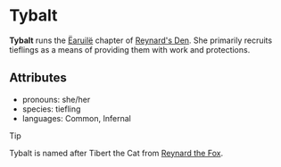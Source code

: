 # Tybalt

**Tybalt** runs the [Ëaruilë](../../ëaruilë) chapter of [Reynard's Den](../../../../organizations/reynard's-den). She primarily recruits tieflings as a means of providing them with work and protections.

## Attributes

- pronouns: she/her
- species: tiefling
- languages: Common, Infernal


> [!TIP]
Tybalt is named after Tibert the Cat from [Reynard the Fox](https://en.wikipedia.org/wiki/Reynard_the_Fox).
